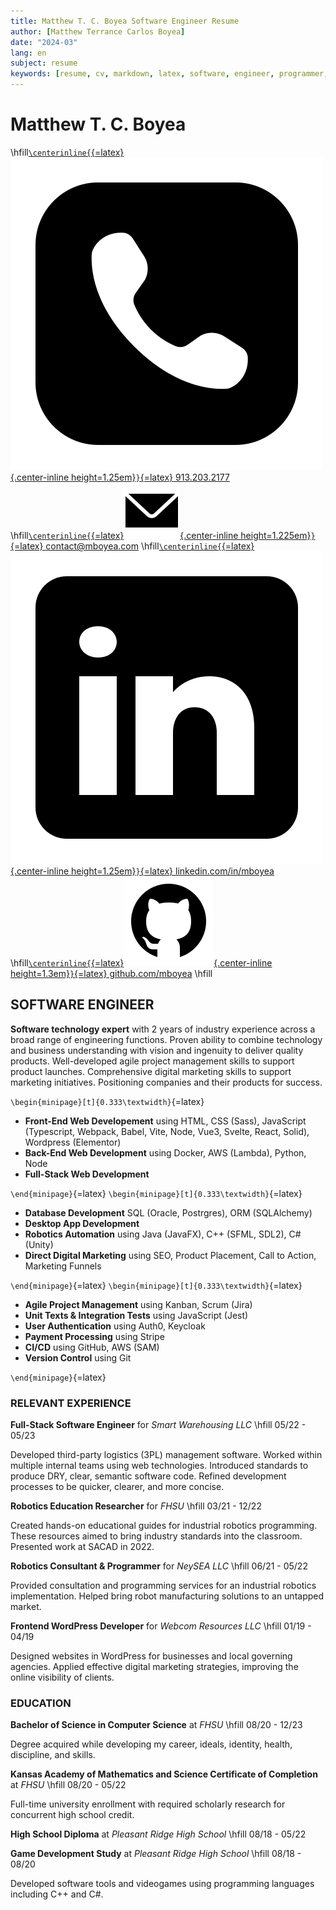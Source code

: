 ```yaml
---
title: Matthew T. C. Boyea Software Engineer Resume
author: [Matthew Terrance Carlos Boyea]
date: "2024-03"
lang: en
subject: resume
keywords: [resume, cv, markdown, latex, software, engineer, programmer, matthew, boyea]
---
```


# Matthew T. C. Boyea
\hfill[`\centerinline{`{=latex}![Phone icon}](media/icons8-phone-500.png){.center-inline height=1.25em}`}`{=latex} 913.203.2177](tel:9132032177)
\hfill[`\centerinline{`{=latex}![Email icon](media/icons8-email-90.png){.center-inline height=1.225em}`}`{=latex} contact@mboyea.com](mailto:contact@mboyea.com)
\hfill[`\centerinline{`{=latex}![LinkedIn icon](media/icons8-linkedin-500.png){.center-inline height=1.25em}`}`{=latex} linkedin.com/in/mboyea](https://www.linkedin.com/in/mboyea/)
\hfill[`\centerinline{`{=latex}![GitHub icon](media/icons8-github-144.png){.center-inline height=1.3em}`}`{=latex} github.com/mboyea](https://github.com/mboyea)
\hfill

[comment]: # (icons from https://icons8.com/)

## SOFTWARE ENGINEER
**Software technology expert** with 2 years of industry experience across a broad range of engineering functions. Proven ability to combine technology and business understanding with vision and ingenuity to deliver quality products. Well-developed agile project management skills to support product launches. Comprehensive digital marketing skills to support marketing initiatives. Positioning companies and their products for success.

`\begin{minipage}[t]{0.333\textwidth}`{=latex}

- **Front-End Web Developement** using HTML, CSS (Sass), JavaScript (Typescript, Webpack, Babel, Vite, Node, Vue3, Svelte, React, Solid), Wordpress (Elementor)
- **Back-End Web Development** using Docker, AWS (Lambda), Python, Node
- **Full-Stack Web Development**

`\end{minipage}`{=latex}
`\begin{minipage}[t]{0.333\textwidth}`{=latex}

- **Database Development** SQL (Oracle, Postrgres), ORM (SQLAlchemy)
- **Desktop App Development**
- **Robotics Automation** using Java (JavaFX), C++ (SFML, SDL2), C# (Unity)
- **Direct Digital Marketing** using SEO, Product Placement, Call to Action, Marketing Funnels

`\end{minipage}`{=latex}
`\begin{minipage}[t]{0.333\textwidth}`{=latex}

- **Agile Project Management** using Kanban, Scrum (Jira)
- **Unit Texts & Integration Tests** using
JavaScript (Jest)
- **User Authentication** using Auth0, Keycloak
- **Payment Processing** using Stripe
- **CI/CD** using GitHub, AWS (SAM)
- **Version Control** using Git

`\end{minipage}`{=latex}

### RELEVANT EXPERIENCE
**Full-Stack Software Engineer** for *Smart Warehousing LLC* \hfill 05/22 - 05/23

Developed third-party logistics (3PL) management software. Worked within multiple internal teams using web technologies. Introduced standards to produce DRY, clear, semantic software code. Refined development processes to be quicker, clearer, and more concise.

**Robotics Education Researcher** for *FHSU* \hfill 03/21 - 12/22

Created hands-on educational guides for industrial robotics programming. These resources aimed to bring industry standards into the classroom. Presented work at SACAD in 2022.

**Robotics Consultant & Programmer** for *NeySEA LLC* \hfill 06/21 - 05/22

Provided consultation and programming services for an industrial robotics implementation. Helped bring robot manufacturing solutions to an untapped market.

**Frontend WordPress Developer** for *Webcom Resources LLC* \hfill 01/19 - 04/19

Designed websites in WordPress for businesses and local governing agencies. Applied effective digital marketing strategies, improving the online visibility of clients.

### EDUCATION
**Bachelor of Science in Computer Science** at *FHSU* \hfill 08/20 - 12/23

Degree acquired while developing my career, ideals, identity, health, discipline, and skills.

**Kansas Academy of Mathematics and Science Certificate of Completion** at *FHSU* \hfill 08/20 - 05/22

Full-time university enrollment with required scholarly research for concurrent high school credit.

**High School Diploma** at *Pleasant Ridge High School* \hfill 08/18 - 05/22

**Game Development Study** at *Pleasant Ridge High School* \hfill 08/18 - 08/20

Developed software tools and videogames using programming languages including C++ and C#.


